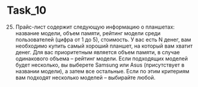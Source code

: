 # Task_10
25. Прайс-лист содержит следующую информацию о планшетах: название модели, объем памяти, рейтинг модели среди пользователей (цифра от 1 до 5), стоимость.
У вас есть N денег, вам необходимо купить самый хороший планшет, на который вам хватит денег.
Для вас приоритетным является объем памяти, в случае одинакового объема – рейтинг модели. 
Если подходящих моделей будет несколько, вы выберете Samsung или Asus (присутствует в названии модели), а затем все остальные. 
Если по этим критериям вам подходят несколько моделей – выбирайте любой.
